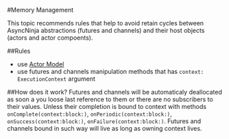 #Memory Management

This topic recommends rules that help to avoid retain cycles between AsyncNinja abstractions (futures and channels) and their host objects (actors and actor compoents).

##Rules
* use [Actor Model](ActorModel.md)
* use futures and channels manipulation methods that has `context: ExecutionContext` argument

##How does it work?
Futures and channels will be automaticaly deallocated as soon a you loose last reference to them or there are no subscribers to their values. Unless their completion is bound to context with methods `onComplete(context:block:)`, `onPeriodic(context:block:)`, `onSuccess(context:block:)`, `onFailure(context:block:)`. Futures and channels bound in such way will live as long as owning context lives.

